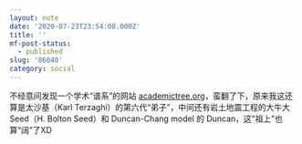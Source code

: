 ```yaml
---
layout: note
date: '2020-07-23T23:54:00.000Z'
title: ''
mf-post-status:
  - published
slug: '86040'
category: social
---
```

不经意间发现一个学术“谱系”的网站 [academictree.org](academictree.org)，蛮翻了下，原来我这还算是太沙基（Karl Terzaghi）的第六代“弟子”，中间还有岩土地震工程的大牛大Seed（H. Bolton Seed）和 Duncan-Chang model 的 Duncan，这“祖上”也算“阔”了XD
